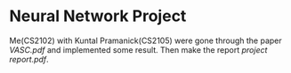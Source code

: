 # Neural Network Project
Me(CS2102) with Kuntal Pramanick(CS2105) were gone through the paper *VASC.pdf* and implemented some result. Then make the report *project report.pdf*.
